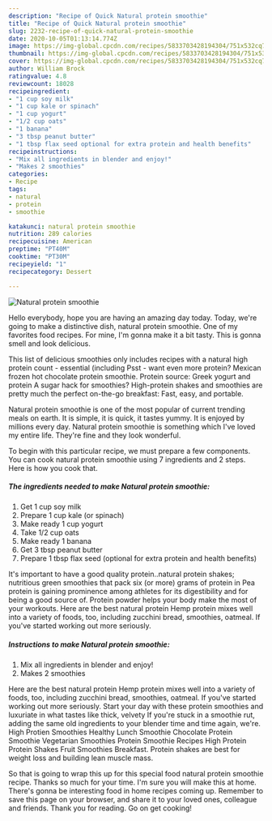 ```yaml
---
description: "Recipe of Quick Natural protein smoothie"
title: "Recipe of Quick Natural protein smoothie"
slug: 2232-recipe-of-quick-natural-protein-smoothie
date: 2020-10-05T01:13:14.774Z
image: https://img-global.cpcdn.com/recipes/5833703428194304/751x532cq70/natural-protein-smoothie-recipe-main-photo.jpg
thumbnail: https://img-global.cpcdn.com/recipes/5833703428194304/751x532cq70/natural-protein-smoothie-recipe-main-photo.jpg
cover: https://img-global.cpcdn.com/recipes/5833703428194304/751x532cq70/natural-protein-smoothie-recipe-main-photo.jpg
author: William Brock
ratingvalue: 4.8
reviewcount: 18028
recipeingredient:
- "1 cup soy milk"
- "1 cup kale or spinach"
- "1 cup yogurt"
- "1/2 cup oats"
- "1 banana"
- "3 tbsp peanut butter"
- "1 tbsp flax seed optional for extra protein and health benefits"
recipeinstructions:
- "Mix all ingredients in blender and enjoy!"
- "Makes 2 smoothies"
categories:
- Recipe
tags:
- natural
- protein
- smoothie

katakunci: natural protein smoothie 
nutrition: 289 calories
recipecuisine: American
preptime: "PT40M"
cooktime: "PT30M"
recipeyield: "1"
recipecategory: Dessert

---
```



![Natural protein smoothie](https://img-global.cpcdn.com/recipes/5833703428194304/751x532cq70/natural-protein-smoothie-recipe-main-photo.jpg)

Hello everybody, hope you are having an amazing day today. Today, we're going to make a distinctive dish, natural protein smoothie. One of my favorites food recipes. For mine, I'm gonna make it a bit tasty. This is gonna smell and look delicious.

This list of delicious smoothies only includes recipes with a natural high protein count - essential (including Psst - want even more protein? Mexican frozen hot chocolate protein smoothie. Protein source: Greek yogurt and protein A sugar hack for smoothies? High-protein shakes and smoothies are pretty much the perfect on-the-go breakfast: Fast, easy, and portable.

Natural protein smoothie is one of the most popular of current trending meals on earth. It is simple, it is quick, it tastes yummy. It is enjoyed by millions every day. Natural protein smoothie is something which I've loved my entire life. They're fine and they look wonderful.


To begin with this particular recipe, we must prepare a few components. You can cook natural protein smoothie using 7 ingredients and 2 steps. Here is how you cook that.

<!--inarticleads1-->

##### The ingredients needed to make Natural protein smoothie:

1. Get 1 cup soy milk
1. Prepare 1 cup kale (or spinach)
1. Make ready 1 cup yogurt
1. Take 1/2 cup oats
1. Make ready 1 banana
1. Get 3 tbsp peanut butter
1. Prepare 1 tbsp flax seed (optional for extra protein and health benefits)


It&#39;s important to have a good quality protein..natural protein shakes; nutritious green smoothies that pack six (or more) grams of protein in Pea protein is gaining prominence among athletes for its digestibility and for being a good source of. Protein powder helps your body make the most of your workouts. Here are the best natural protein Hemp protein mixes well into a variety of foods, too, including zucchini bread, smoothies, oatmeal. If you&#39;ve started working out more seriously. 

<!--inarticleads2-->

##### Instructions to make Natural protein smoothie:

1. Mix all ingredients in blender and enjoy!
1. Makes 2 smoothies


Here are the best natural protein Hemp protein mixes well into a variety of foods, too, including zucchini bread, smoothies, oatmeal. If you&#39;ve started working out more seriously. Start your day with these protein smoothies and luxuriate in what tastes like thick, velvety If you&#39;re stuck in a smoothie rut, adding the same old ingredients to your blender time and time again, we&#39;re. High Protien Smoothies Healthy Lunch Smoothie Chocolate Protein Smoothie Vegetarian Smoothies Protein Smoothie Recipes High Protein Protein Shakes Fruit Smoothies Breakfast. Protein shakes are best for weight loss and building lean muscle mass. 

So that is going to wrap this up for this special food natural protein smoothie recipe. Thanks so much for your time. I'm sure you will make this at home. There's gonna be interesting food in home recipes coming up. Remember to save this page on your browser, and share it to your loved ones, colleague and friends. Thank you for reading. Go on get cooking!
